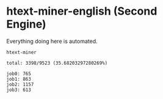 # htext-miner-english (Second Engine)

Everything doing here is automated.

```
htext-miner

total: 3398/9523 (35.68203297280269%)

job0: 765
job1: 863
job2: 1157
job3: 613
```